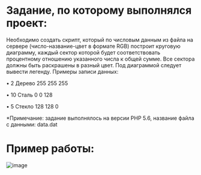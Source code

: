 # Задание, по которому выполнялся проект:

Необходимо создать скрипт, который по числовым данным из файла на сервере (число-название-цвет в формате RGB) построит круговую диаграмму, каждый сектор которой будет соответствовать процентному отношению указанного числа к общей сумме. Все сектора должны быть раскрашены в разный цвет. Под диаграммой следует вывести легенду.
	Примеры записи данных:

•	2 Дерево 255 255 255

•	10 Сталь 0 0 128

•	5 Стекло 128 128 0

*Примечание: задание выполнялось на версии PHP 5.6, название файла с данными: data.dat

# Пример работы:

![image](https://user-images.githubusercontent.com/126451788/233107299-7911d64a-40c9-46f6-906e-335b028955ee.png)
